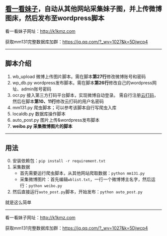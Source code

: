 ## [看一看妹子](http://k1kmz.com)，自动从其他网站采集妹子图，并上传微博图床，然后发布至wordpress脚本

看一看妹子网址：http://k1kmz.com

获取mm131完整数据库加群：https://jq.qq.com/?_wv=1027&k=5Djwcp4

----

## 脚本介绍

1. wb_upload 微博上传图片脚本。需在脚本**第27行**修改微博账号和密码
2. wp_db.py wordpress发布脚本。需在脚本**第26行**修改自己的wordpress网址、admin账号密码
3. ocr.py 接入第三方打码平台脚本，实现微博自动登录。 需自行注册[云打码](http://yundama.com)，然后在脚本**第10、11行**修改云打码的用户名密码
4. mm131.py 爬虫脚本；可以参考该脚本自行写爬虫入库
5. localdb.py 数据库操作脚本
6. auto_post.py 图片上传&wordpress发布脚本
7. **weibo.py 采集微博图片的脚本**

----

## 用法

0. 安装依赖包：`pip install -r requirement.txt`
1. 采集数据
    - 首先需要运行爬虫脚本，从其他网站爬取数据：`python mm131.py`
    - 采集微博图片：首先编辑`wblist.txt`，一行一个微博博主名字，然后运行：`python weibo.py`
2. 然后直接运行`auto_post.py`脚本，开始发布：`python auto_post.py`

就是这么简单


----

看一看妹子网址：http://k1kmz.com


获取mm131完整数据库加群：https://jq.qq.com/?_wv=1027&k=5Djwcp4

